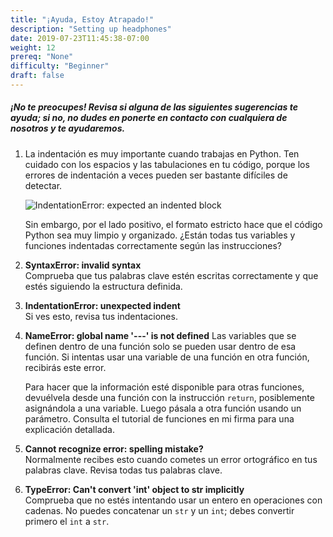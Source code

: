 ```yaml
---
title: "¡Ayuda, Estoy Atrapado!"
description: "Setting up headphones"
date: 2019-07-23T11:45:38-07:00
weight: 12
prereq: "None"
difficulty: "Beginner"
draft: false
---
```

##### ¡No te preocupes! Revisa si alguna de las siguientes sugerencias te ayuda; si no, no dudes en ponerte en contacto con cualquiera de nosotros y te ayudaremos.

1.  La indentación es muy importante cuando trabajas en Python. Ten cuidado con los espacios y las tabulaciones en tu código, porque los errores de indentación a veces pueden ser bastante difíciles de detectar. 

    ![IndentationError: expected an indented block](../img/screenshot-indentationerror.png)

    Sin embargo, por el lado positivo, el formato estricto hace que el código Python sea muy limpio y organizado. ¿Están todas tus variables y funciones indentadas correctamente según las instrucciones?
2.  **SyntaxError: invalid syntax**  
    Comprueba que tus palabras clave estén escritas correctamente y que estés siguiendo la estructura definida.
3.  **IndentationError: unexpected indent**  
    Si ves esto, revisa tus indentaciones.
4.  **NameError: global name \'\-\--\' is not defined**
    Las variables que se definen dentro de una función solo se pueden usar dentro de esa función. Si intentas usar una variable de una función en otra función, recibirás este error. 
    
    Para hacer que la información esté disponible para otras funciones, devuélvela desde una función con la instrucción `return`, posiblemente asignándola a una variable. Luego pásala a otra función usando un parámetro. Consulta el tutorial de funciones en mi firma para una explicación detallada.
5.  **Cannot recognize error: spelling mistake?**  
    Normalmente recibes esto cuando cometes un error ortográfico en tus palabras clave. Revisa todas tus palabras clave.
6.  **TypeError: Can't convert 'int' object to str implicitly**  
    Comprueba que no estés intentando usar un entero en operaciones con cadenas. No puedes concatenar un `str` y un `int`; debes convertir primero el `int` a `str`.